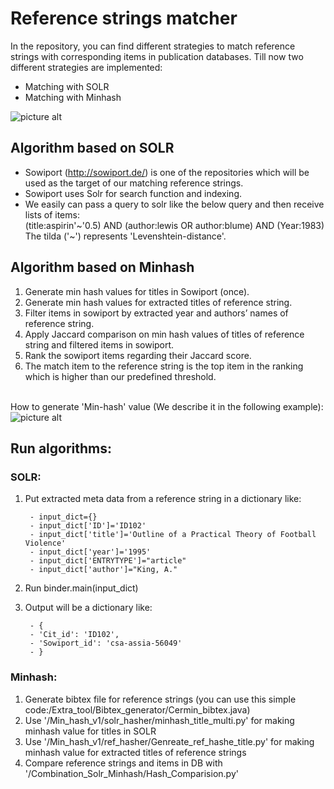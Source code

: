 # Reference strings matcher

In the repository, you can find different strategies to match reference strings with corresponding 
items in publication databases. Till now two different strategies are implemented:
* Matching with SOLR
* Matching with Minhash

![picture alt](https://s27.postimg.org/65kwnvhwj/stex.png "Matching workflow")

## Algorithm based on SOLR
* Sowiport (http://sowiport.de/) is one of the repositories which will be used as the target of our matching reference strings.
* Sowiport uses Solr for search function and indexing.
* We easily can pass a query to solr like the below query and then receive lists of items:
	<br />(title:aspirin'\~'0.5) AND (author:lewis OR author:blume) AND (Year:1983)
	<br />The tilda ('\~') represents 'Levenshtein-distance'.
	
## Algorithm based on Minhash
1. Generate min hash values for titles in Sowiport (once).
2. Generate min hash values for extracted titles of reference string.
3. Filter items in sowiport by extracted year and authors’ names of reference string.
4. Apply Jaccard comparison on min hash values of titles of reference string and filtered items in sowiport.
5. Rank the sowiport items regarding their Jaccard score.
6. The match item to the reference string is the top item in the ranking which is higher than our predefined threshold.

<br />How to generate 'Min-hash' value (We describe it in the following example):
<br />![picture alt](https://s27.postimg.org/7ns6q7j4z/minhashval.png "Min-hash value")

## Run algorithms:
### SOLR:
1. Put extracted meta data from a reference string in a dictionary like:

		- input_dict={}
		- input_dict['ID']='ID102'
		- input_dict['title']='Outline of a Practical Theory of Football Violence'
		- input_dict['year']='1995'
		- input_dict['ENTRYTYPE']="article"
		- input_dict['author']="King, A."
	
2. Run binder.main(input_dict)
3. Output will be a dictionary like:

		- {
		- 'Cit_id': 'ID102', 
		- 'Sowiport_id': 'csa-assia-56049'
		- }
	
### Minhash:
1. Generate bibtex file for reference strings (you can use this simple code:/Extra_tool/Bibtex_generator/Cermin_bibtex.java)
2. Use '/Min_hash_v1/solr_hasher/minhash_title_multi.py' for making minhash value for titles in SOLR
3. Use '/Min_hash_v1/ref_hasher/Genreate_ref_hashe_title.py' for making minhash value for extracted titles of reference strings
4. Compare reference strings and items in DB with '/Combination_Solr_Minhash/Hash_Comparision.py'
 
